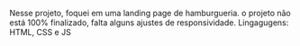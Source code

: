 Nesse projeto, foquei em uma landing page de hamburgueria.
o projeto não está 100% finalizado, falta alguns ajustes de responsividade.
Lingagugens: HTML, CSS e JS
